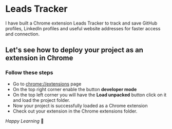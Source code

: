 # Leads Tracker

I have built a Chrome extension Leads Tracker to track and save GitHub profiles, LinkedIn profiles and useful website addresses for faster access and connection.

## Let's see how to deploy your project as an extension in Chrome

  ### Follow these steps
  * Go to [chrome://extensions](chrome://extensions/) page
  * On the top right corner enable the button **developer mode**
  * On the top left corner you will have the **Load unpacked** button click on it and load the project folder.
  * Now your project is successfully loaded as a Chrome extension
  * Check out your extension in the Chrome extensions folder.

_Happy Learning_ 🙂
